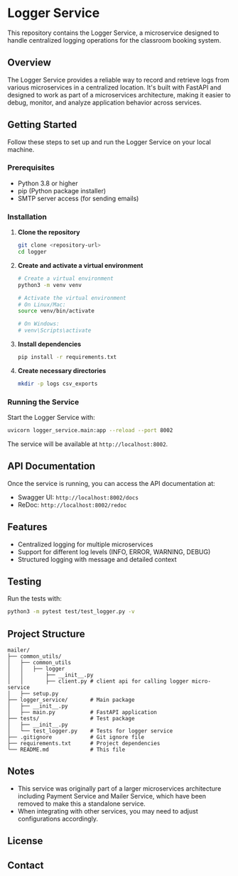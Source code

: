 # Logger Service

This repository contains the Logger Service, a microservice designed to handle centralized logging operations for the classroom booking system.

## Overview

The Logger Service provides a reliable way to record and retrieve logs from various microservices in a centralized location. It's built with FastAPI and designed to work as part of a microservices architecture, making it easier to debug, monitor, and analyze application behavior across services.

## Getting Started

Follow these steps to set up and run the Logger Service on your local machine.

### Prerequisites

- Python 3.8 or higher
- pip (Python package installer)
- SMTP server access (for sending emails)

### Installation

1. **Clone the repository**
   ```bash
   git clone <repository-url>
   cd logger
   ```

2. **Create and activate a virtual environment**
   ```bash
   # Create a virtual environment
   python3 -m venv venv
   
   # Activate the virtual environment
   # On Linux/Mac:
   source venv/bin/activate
   
   # On Windows:
   # venv\Scripts\activate
   ```

3. **Install dependencies**
   ```bash
   pip install -r requirements.txt
   ```

4. **Create necessary directories**
   ```bash
   mkdir -p logs csv_exports
   ```

### Running the Service

Start the Logger Service with:

```bash
uvicorn logger_service.main:app --reload --port 8002
```

The service will be available at `http://localhost:8002`.

## API Documentation

Once the service is running, you can access the API documentation at:
- Swagger UI: `http://localhost:8002/docs`
- ReDoc: `http://localhost:8002/redoc`

## Features

- Centralized logging for multiple microservices
- Support for different log levels (INFO, ERROR, WARNING, DEBUG)
- Structured logging with message and detailed context

## Testing

Run the tests with:

```bash
python3 -m pytest test/test_logger.py -v
```

## Project Structure

```
mailer/
├── common_utils/      
│   ├── common_utils
│   │   ├── logger
│   │       ├── __init__.py
│   │       ├── client.py # client api for calling logger micro-service
│   ├── setup.py               
├── logger_service/       # Main package
│   ├── __init__.py
│   ├── main.py           # FastAPI application
├── tests/                # Test package
│   ├── __init__.py
│   └── test_logger.py    # Tests for logger service
├── .gitignore            # Git ignore file
├── requirements.txt      # Project dependencies
└── README.md             # This file
```

## Notes

- This service was originally part of a larger microservices architecture including Payment Service and Mailer Service, which have been removed to make this a standalone service.
- When integrating with other services, you may need to adjust configurations accordingly.

## License


## Contact
